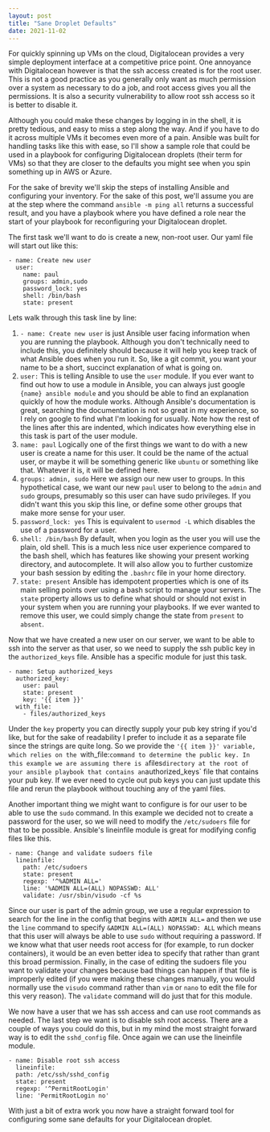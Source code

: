 ```yaml
---
layout: post
title: "Sane Droplet Defaults"
date: 2021-11-02
---
```


For quickly spinning up VMs on the cloud, Digitalocean provides a very simple deployment interface at a competitive price point. One annoyance with Digitalocean however is that the ssh access created is for the root user. This is not a good practice as you generally only want as much permission over a system as necessary to do a job, and root access gives you all the permissions. It is also a security vulnerability to allow root ssh access so it is better to disable it.

Although you could make these changes by logging in in the shell, it is pretty tedious, and easy to miss a step along the way. And if you have to do it across multiple VMs it becomes even more of a pain. Ansible was built for handling tasks like this with ease, so I'll show a sample role that could be used in a playbook for configuring Digitalocean droplets (their term for VMs) so that they are closer to the defaults you might see when you spin something up in AWS or Azure.

For the sake of brevity we'll skip the steps of installing Ansible and configuring your inventory. For the sake of this post, we'll assume you are at the step where the command `ansible -m ping all` returns a successful result, and you have a playbook where you have defined a role near the start of your playbook for reconfiguring your Digitalocean droplet.

The first task we'll want to do is create a new, non-root user. Our yaml file will start out like this:

```
- name: Create new user
  user:
    name: paul
    groups: admin,sudo
    password_lock: yes
    shell: /bin/bash
    state: present
```

Lets walk through this task line by line:

1. `- name: Create new user` is just Ansible user facing information when you are running the playbook. Although you don't technically need to include this, you definitely should because it will help you keep track of what Ansible does when you run it. So, like a git commit, you want your name to be a short, succinct explanation of what is going on.
2. `user:` This is telling Ansible to use the `user` module. If you ever want to find out how to use a module in Ansible, you can always just google `{name} ansible module` and you should be able to find an explanation quickly of how the module works. Although Ansible's documentation is great, searching the documentation is not so great in my experience, so I rely on google to find what I'm looking for usually. Note how the rest of the lines after this are indented, which indicates how everything else in this task is part of the user module.
3. `name: paul` Logically one of the first things we want to do with a new user is create a name for this user. It could be the name of the actual user, or maybe it will be something generic like `ubuntu` or something like that. Whatever it is, it will be defined here.
4. `groups: admin, sudo` Here we assign our new user to groups. In this hypothetical case, we want our new `paul` user to belong to the `admin` and `sudo` groups, presumably so this user can have sudo privileges. If you didn't want this you  skip this line, or define some other groups that make more sense for your user.
5. `password_lock: yes` This is equivalent to `usermod -L` which disables the use of a password for a user.
6. `shell: /bin/bash` By default, when you login as the user you will use the plain, old shell. This is a much less nice user experience compared to the bash shell, which has features like showing your present working directory, and autocomplete. It will also allow you to further customize your bash session by editing the `.bashrc` file in your home directory.
7. `state: present` Ansible has idempotent properties which is one of its main selling points over using a bash script to manage your servers. The `state` property allows us to define what should or should not exist in your system when you are running your playbooks. If we ever wanted to remove this user, we could simply change the state from `present`  to `absent`.

Now that we have created a new user on our server, we want to be able to ssh into the server as that user, so we need to supply the ssh public key in the `authorized_keys` file. Ansible has a specific module for just this task.

```
- name: Setup authorized_keys
  authorized_key:
    user: paul
    state: present
    key: '{{ item }}'
  with_file:
    - files/authorized_keys
```

Under the `key` property you can directly supply your pub key string if you'd like, but for the sake of readability I prefer to include it as a separate file since the strings are quite long. So we provide the `'{{ item }}' variable, which relies on the `with_file:` command to determine the public key. In this example we are assuming there is a `files` directory at the root of your ansible playbook that contains an `authorized_keys` file that contains your pub key. If we ever need to cycle out pub keys you can just update this file and rerun the playbook without touching any of the yaml files.

Another important thing we might want to configure is for our user to be able to use the `sudo` command. In this example we decided not to create a password for the user, so we will need to modify the `/etc/sudoers` file for that to be possible. Ansible's lineinfile module is great for modifying config files like this.

```
- name: Change and validate sudoers file
  lineinfile:
    path: /etc/sudoers
    state: present
    regexp: '^%ADMIN ALL='
    line: '%ADMIN ALL=(ALL) NOPASSWD: ALL'
    validate: /usr/sbin/visudo -cf %s
```

Since our user is part of the admin group, we use a regular expression to search for the line in the config that begins with `ADMIN ALL=` and then we use the `line` command to specify `&ADMIN ALL=(ALL) NOPASSWD: ALL` which means that this user will always be able to use `sudo` without requiring a password.  If we know what that user needs root access for (for example, to run docker containers), it would be an even better idea to specify that rather than grant this broad permission. Finally, in the case of editing the sudoers file you want to validate your changes because bad things can happen if that file is improperly edited (if you were making these changes manually, you would normally use the `visudo` command rather than `vim` or `nano` to edit the file for this very reason). The `validate` command will do just that for this module.

We now have a user that we has ssh access and can use root commands as needed. The last step we want is to disable ssh root access. There are a couple of ways you could do this, but in my mind the most straight forward way is to edit the `sshd_config` file. Once again we can use the lineinfile module.

```
- name: Disable root ssh access
  lineinfile:
  path: /etc/ssh/sshd_config
  state: present
  regexp: '^PermitRootLogin'
  line: 'PermitRootLogin no'
```

With just a bit of extra work you now have a straight forward tool for configuring some sane defaults for your Digitalocean droplet.
